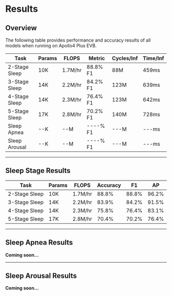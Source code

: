 # Results

## <span class="sk-h2-span">Overview</span>

The following table provides performance and accuracy results of all models when running on Apollo4 Plus EVB.

| Task           | Params   | FLOPS   | Metric     | Cycles/Inf | Time/Inf   |
| -------------- | -------- | ------- | ---------- | ---------- | ---------- |
| 2-Stage Sleep  | 10K      | 1.7M/hr | 88.8% F1   |  88M       | 459ms      |
| 3-Stage Sleep  | 14K      | 2.2M/hr | 84.2% F1   | 123M       | 639ms      |
| 4-Stage Sleep  | 14K      | 2.3M/hr | 76.4% F1   | 123M       | 642ms      |
| 5-Stage Sleep  | 17K      | 2.8M/hr | 70.2% F1   | 140M       | 728ms      |
| Sleep Apnea    | --K      | --M     | ----% F1   | ---M       | ---ms      |
| Sleep Arousal  | --K      | --M     | ----% F1   | ---M       | ---ms      |

---

## <span class="sk-h2-span">Sleep Stage Results</span>

| Task           | Params   | FLOPS    | Accuracy  | F1       | AP        |
| -------------- | -------- | -------- | --------- | -------- | --------- |
| 2-Stage Sleep  | 10K      | 1.7M/hr  | 88.8%     | 88.8%    | 96.2%     |
| 3-Stage Sleep  | 14K      | 2.2M/hr  | 83.9%     | 84.2%    | 91.5%     |
| 4-Stage Sleep  | 14K      | 2.3M/hr  | 75.8%     | 76.4%    | 83.1%     |
| 5-Stage Sleep  | 17K      | 2.8M/hr  | 70.4%     | 70.2%    | 76.4%     |

---


## <span class="sk-h2-span">Sleep Apnea Results</span>


__Coming soon...__

---

## <span class="sk-h2-span">Sleep Arousal Results</span>

__Coming soon...__

